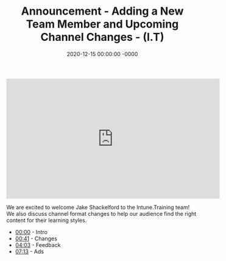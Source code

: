 ﻿---
layout: post
title: "Announcement - Adding a New Team Member and Upcoming Channel Changes - (I.T)"
date: 2020-12-15 00:00:00 -0000
categories:
---

<iframe loading="lazy" width="560" height="315" src="https://www.youtube.com/embed/D-h02Kb82Tg" title="YouTube video player" frameborder="0" allow="accelerometer; autoplay; clipboard-write; encrypted-media; gyroscope; picture-in-picture" allowfullscreen></iframe>

We are excited to welcome Jake Shackelford to the Intune.Training team! We also discuss channel format changes to help our audience find the right content for their learning styles.

 * [00:00](https://www.youtube.com/watch?v=D-h02Kb82Tg&t=0s) - Intro
 * [00:41](https://www.youtube.com/watch?v=D-h02Kb82Tg&t=41s) - Changes
 * [04:03](https://www.youtube.com/watch?v=D-h02Kb82Tg&t=243s) - Feedback
 * [07:13](https://www.youtube.com/watch?v=D-h02Kb82Tg&t=433s) - Ads

